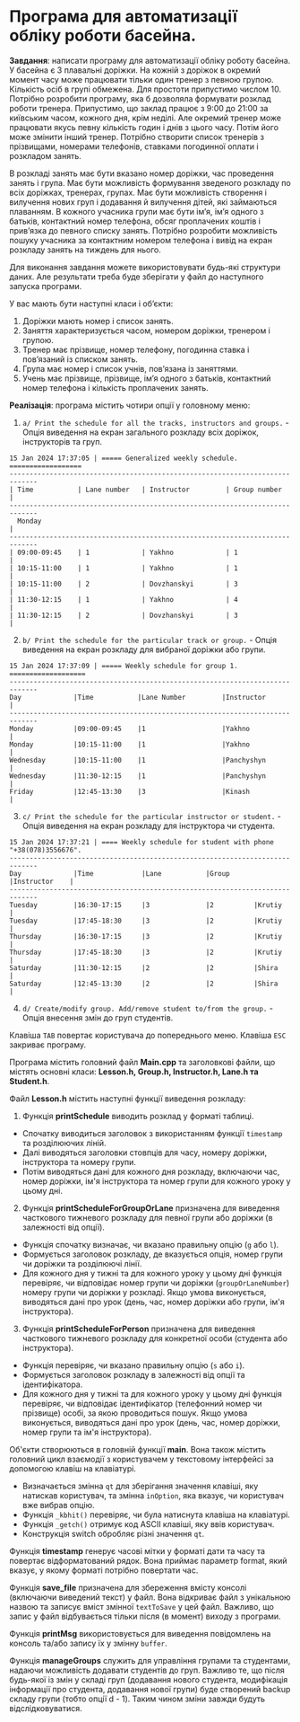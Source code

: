 # Програма для автоматизації обліку роботи басейна.

**Завдання**: написати програму для автоматизації обліку роботу басейна.
У басейна є 3 плавальні доріжки. На кожній з доріжок в окремий момент часу може
працювати тільки один тренер з певною групою. Кількість осіб в групі обмежена. 
Для простоти припустимо числом 10.
Потрібно розробити програму, яка б дозволяла формувати розклад роботи тренера.
Припустимо, що заклад працює з 9:00 до 21:00 за київським часом, кожного дня, крім неділі. 
Але окремий тренер може працювати якусь певну кількість годин і днів з цього часу. 
Потім його може змінити інший тренер. Потрібно створити список тренерів з
прізвищами, номерами телефонів, ставками погодинної оплати і розкладом занять. 

В розкладі занять має бути вказано номер доріжки, час проведення занять і група. 
Має бути можливість формування зведеного розкладу по всіх доріжках, тренерах, групах.
Має бути можливість створення і вилучення нових груп і додавання й вилучення
дітей, які займаються плаванням. В кожного учасника групи має бути ім’я, ім’я одного
з батьків, контактний номер телефона, обсяг проплачених коштів і прив’язка до
певного списку занять. Потрібно розробити можливість пошуку учасника за
контактним номером телефона і вивід на екран розкладу занять на тиждень для нього.

Для виконання завдання можете використовувати будь-які структури даних. 
Але результати треба буде зберігати у файл до наступного запуска програми.

У вас мають бути наступні класи і об’єкти:
1) Доріжки мають номер і список занять.
2) Заняття характеризується часом, номером доріжки, тренером і групою.
3) Тренер має прізвище, номер телефону, погодинна ставка і пов’язаний із списком
занять.
4) Група має номер і список учнів, пов’язана із заняттями.
5) Учень має прізвище, прізвище, ім’я одного з батьків, контактний номер телефона і
кількість проплачених занять.

**Реалізація**: програма містить чотири опції у головному меню:
1) `a/ Print the schedule for all the tracks, instructors and groups.` - Опція виведення на екран загального розкладу всіх доріжок, інструкторів та груп.
```
15 Jan 2024 17:37:05 | ===== Generalized weekly schedule. ==================
-----------------------------------------------------------------------------
| Time           | Lane number   | Instructor         | Group number        |
-----------------------------------------------------------------------------
  Monday                                                                    |
-----------------------------------------------------------------------------
| 09:00-09:45    | 1             | Yakhno             | 1                   |
| 10:15-11:00    | 1             | Yakhno             | 1                   |
| 10:15-11:00    | 2             | Dovzhanskyi        | 3                   |
| 11:30-12:15    | 1             | Yakhno             | 4                   |
| 11:30-12:15    | 2             | Dovzhanskyi        | 3                   |
```
2) `b/ Print the schedule for the particular track or group.` - Опція виведення на екран розкладу для вибраної доріжки або групи.
```
15 Jan 2024 17:37:09 | ===== Weekly schedule for group 1. ===================
-----------------------------------------------------------------------------
Day             |Time           |Lane Number         |Instructor            |
-----------------------------------------------------------------------------
Monday          |09:00-09:45    |1                   |Yakhno                |
Monday          |10:15-11:00    |1                   |Yakhno                |
Wednesday       |10:15-11:00    |1                   |Panchyshyn            |
Wednesday       |11:30-12:15    |1                   |Panchyshyn            |
Friday          |12:45-13:30    |3                   |Kinash                |
```
3) `c/ Print the schedule for the particular instructor or student.` - Опція виведення на екран розкладу для інструктора чи студента.
```
15 Jan 2024 17:37:21 | ==== Weekly schedule for student with phone "+38(078)3556676".
-----------------------------------------------------------------------------
Day             |Time            |Lane           |Group      |Instructor    |
-----------------------------------------------------------------------------
Tuesday         |16:30-17:15     |3              |2          |Krutiy        |
Tuesday         |17:45-18:30     |3              |2          |Krutiy        |
Thursday        |16:30-17:15     |3              |2          |Krutiy        |
Thursday        |17:45-18:30     |3              |2          |Krutiy        |
Saturday        |11:30-12:15     |2              |2          |Shira         |
Saturday        |12:45-13:30     |2              |2          |Shira         |
```

4) `d/ Create/modify group. Add/remove student to/from the group.` - Опція внесення змін до груп студентів.

Клавіша `TAB` повертає користувача до попереднього меню.
Клавіша `ESC` закриває програму.

Програма містить головний файл **Main.cpp** та заголовкові файли, що містять основні класи: **Lesson.h, Group.h, Instructor.h, Lane.h та Student.h**.

Файл **Lesson.h** містить наступні функції виведення розкладу:
1) Функція **printSchedule** виводить розклад у форматі таблиці. 
* Спочатку виводиться заголовок з використанням функції `timestamp` та розділюючих ліній.
* Далі виводяться заголовки стовпців для часу, номеру доріжки, інструктора та номеру групи.
* Потім виводяться дані для кожного дня розкладу, включаючи час, номер доріжки, ім'я інструктора та номер групи для кожного уроку у цьому дні.
2) Функція **printScheduleForGroupOrLane** призначена для виведення часткового тижневого розкладу для певної групи або доріжки (в залежності від опції).
* Функція спочатку визначає, чи вказано правильну опцію (`g` або `l`).
* Формується заголовок розкладу, де вказується опція, номер групи чи доріжки та розділюючі лінії.
* Для кожного дня у тижні та для кожного уроку у цьому дні функція перевіряє, чи відповідає номер групи чи доріжки (`groupOrLaneNumber`) номеру групи чи доріжки у розкладі. Якщо умова виконується, виводяться дані про урок (день, час, номер доріжки або групи, ім'я інструктора).
3) Функція **printScheduleForPerson** призначена для виведення часткового тижневого розкладу для конкретної особи (студента або інструктора).
* Функція перевіряє, чи вказано правильну опцію (`s` або `i`).
* Формується заголовок розкладу в залежності від опції та ідентифікатора.
* Для кожного дня у тижні та для кожного уроку у цьому дні функція перевіряє, чи відповідає ідентифікатор (телефонний номер чи прізвище) особі, за якою проводиться пошук. Якщо умова виконується, виводяться дані про урок (день, час, номер доріжки, номер групи та ім'я інструктора).

Об'єкти створюються в головній функції **main**. Вона також містить головний цикл взаємодії з користувачем у текстовому інтерфейсі за допомогою клавіш на клавіатурі.
* Визначається змінна `qt` для зберігання значення клавіші, яку натискав користувач, та змінна `inOption`, яка вказує, чи користувач вже вибрав опцію.
* Функція `_kbhit()` перевіряє, чи була натиснута клавіша на клавіатурі.
* Функція `_getch()` отримує код ASCII клавіші, яку ввів користувач.
* Конструкція switch обробляє різні значення `qt`.

Функція **timestamp** генерує часові мітки у форматі дати та часу та повертає відформатований рядок. Вона приймає параметр format, який вказує, у якому форматі потрібно повертати час.

Функція **save_file** призначена для збереження вмісту консолі (включаючи виведений текст) у файл. Вона відкриває файл з унікальною назвою та записує вміст змінної `textToSave` у цей файл. Важливо, що запис у файл відбувається тільки після (в момент) виходу з програми.

Функція **printMsg** використовується для виведення повідомлень на консоль та/або запису їх у змінну `buffer`.

Функція **manageGroups** служить для управління групами та студентами, надаючи можливість додавати студентів до груп. Важливо те, що після будь-якої із змін у складі груп (додавання нового студента, модифікація інформації про студента, додавання нової групи) буде створений backup складу групи (тобто опції d - 1). Таким чином зміни завжди будуть відслідковуватися. 
